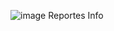 ![image](https://github.com/user-attachments/assets/6372aa80-750e-4b3c-8ff4-ddf7357c6704)
Reportes Info
